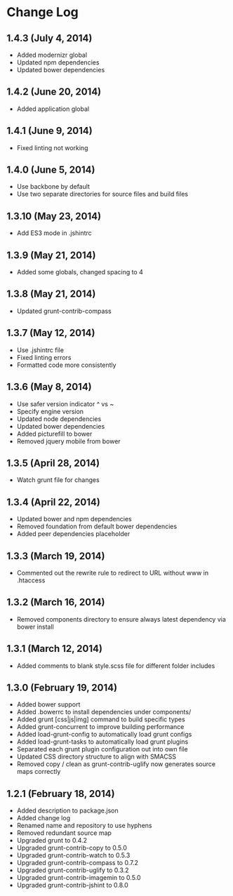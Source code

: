 Change Log
=============

## 1.4.3 (July 4, 2014)

  - Added modernizr global
  - Updated npm dependencies
  - Updated bower dependencies

## 1.4.2 (June 20, 2014)

  - Added application global

## 1.4.1 (June 9, 2014)

  - Fixed linting not working

## 1.4.0 (June 5, 2014)

  - Use backbone by default
  - Use two separate directories for source files and build files

## 1.3.10 (May 23, 2014)

  - Add ES3 mode in .jshintrc

## 1.3.9 (May 21, 2014)

  - Added some globals, changed spacing to 4

## 1.3.8 (May 21, 2014)

  - Updated grunt-contrib-compass

## 1.3.7 (May 12, 2014)

  - Use .jshintrc file
  - Fixed linting errors
  - Formatted code more consistently


## 1.3.6 (May 8, 2014)

  - Use safer version indicator ^ vs ~
  - Specify engine version
  - Updated node dependencies
  - Updated bower dependencies
  - Added picturefill to bower
  - Removed jquery mobile from bower

## 1.3.5 (April 28, 2014)

  - Watch grunt file for changes

## 1.3.4 (April 22, 2014)

  - Updated bower and npm dependencies
  - Removed foundation from default bower dependencies
  - Added peer dependencies placeholder

## 1.3.3 (March 19, 2014)

  - Commented out the rewrite rule to redirect to URL without www in .htaccess

## 1.3.2 (March 16, 2014)

  - Removed components directory to ensure always latest dependency via bower install

## 1.3.1 (March 12, 2014)

  - Added comments to blank style.scss file for different folder includes

## 1.3.0 (February 19, 2014)

  - Added bower support
  - Added .bowerrc to install dependencies under components/
  - Added grunt [css|js|img] command to build specific types
  - Added grunt-concurrent to improve building performance
  - Added load-grunt-config to automatically load grunt configs
  - Added load-grunt-tasks to automatically load grunt plugins
  - Separated each grunt plugin configuration out into own file
  - Updated CSS directory structure to align with SMACSS
  - Removed copy / clean as grunt-contrib-uglify now generates source maps correctly


## 1.2.1 (February 18, 2014)

  - Added description to package.json
  - Added change log
  - Renamed name and repository to use hyphens
  - Removed redundant source map
  - Upgraded grunt to 0.4.2
  - Upgraded grunt-contrib-copy to 0.5.0
  - Upgraded grunt-contrib-watch to 0.5.3
  - Upgraded grunt-contrib-compass to 0.7.2
  - Upgraded grunt-contrib-uglify to 0.3.2
  - Upgraded grunt-contrib-imagemin to 0.5.0
  - Upgraded grunt-contrib-jshint to 0.8.0

